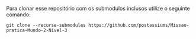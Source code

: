 Para clonar esse repositório com os submodulos inclusos utilize o seguinte comando:

```git clone --recurse-submodules https://github.com/postassiums/Missao-pratica-Mundo-2-Nivel-3```
